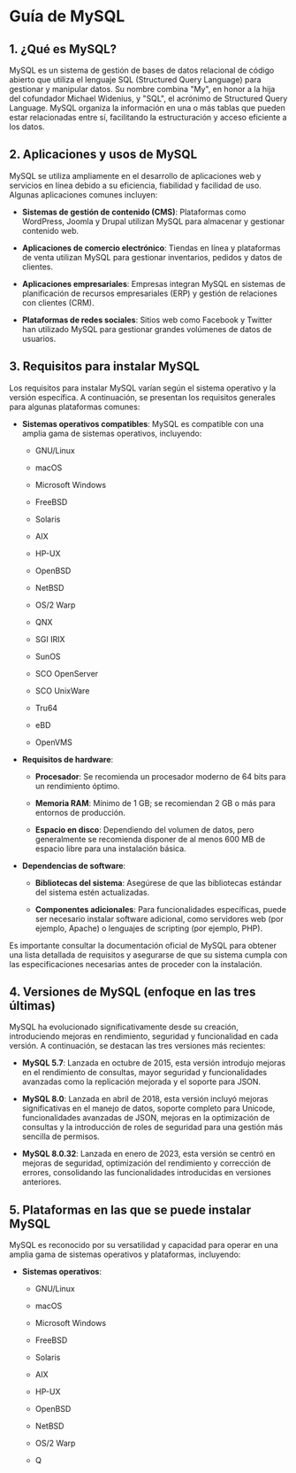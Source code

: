 # Guía de MySQL

## 1. ¿Qué es MySQL?

MySQL es un sistema de gestión de bases de datos relacional de código abierto que utiliza el lenguaje SQL (Structured Query Language) para gestionar y manipular datos. Su nombre combina "My", en honor a la hija del cofundador Michael Widenius, y "SQL", el acrónimo de Structured Query Language. MySQL organiza la información en una o más tablas que pueden estar relacionadas entre sí, facilitando la estructuración y acceso eficiente a los datos.


## 2. Aplicaciones y usos de MySQL

MySQL se utiliza ampliamente en el desarrollo de aplicaciones web y servicios en línea debido a su eficiencia, fiabilidad y facilidad de uso. Algunas aplicaciones comunes incluyen:

- **Sistemas de gestión de contenido (CMS)**: Plataformas como WordPress, Joomla y Drupal utilizan MySQL para almacenar y gestionar contenido web.

- **Aplicaciones de comercio electrónico**: Tiendas en línea y plataformas de venta utilizan MySQL para gestionar inventarios, pedidos y datos de clientes.

- **Aplicaciones empresariales**: Empresas integran MySQL en sistemas de planificación de recursos empresariales (ERP) y gestión de relaciones con clientes (CRM).

- **Plataformas de redes sociales**: Sitios web como Facebook y Twitter han utilizado MySQL para gestionar grandes volúmenes de datos de usuarios. 

## 3. Requisitos para instalar MySQL

Los requisitos para instalar MySQL varían según el sistema operativo y la versión específica. A continuación, se presentan los requisitos generales para algunas plataformas comunes:

- **Sistemas operativos compatibles**: MySQL es compatible con una amplia gama de sistemas operativos, incluyendo:

  - GNU/Linux

  - macOS

  - Microsoft Windows

  - FreeBSD

  - Solaris

  - AIX

  - HP-UX

  - OpenBSD

  - NetBSD

  - OS/2 Warp

  - QNX

  - SGI IRIX

  - SunOS

  - SCO OpenServer

  - SCO UnixWare

  - Tru64

  - eBD

  - OpenVMS


- **Requisitos de hardware**:

  - **Procesador**: Se recomienda un procesador moderno de 64 bits para un rendimiento óptimo.

  - **Memoria RAM**: Mínimo de 1 GB; se recomiendan 2 GB o más para entornos de producción.

  - **Espacio en disco**: Dependiendo del volumen de datos, pero generalmente se recomienda disponer de al menos 600 MB de espacio libre para una instalación básica.

- **Dependencias de software**:

  - **Bibliotecas del sistema**: Asegúrese de que las bibliotecas estándar del sistema estén actualizadas.

  - **Componentes adicionales**: Para funcionalidades específicas, puede ser necesario instalar software adicional, como servidores web (por ejemplo, Apache) o lenguajes de scripting (por ejemplo, PHP).

Es importante consultar la documentación oficial de MySQL para obtener una lista detallada de requisitos y asegurarse de que su sistema cumpla con las especificaciones necesarias antes de proceder con la instalación.

## 4. Versiones de MySQL (enfoque en las tres últimas)

MySQL ha evolucionado significativamente desde su creación, introduciendo mejoras en rendimiento, seguridad y funcionalidad en cada versión. A continuación, se destacan las tres versiones más recientes:

- **MySQL 5.7**: Lanzada en octubre de 2015, esta versión introdujo mejoras en el rendimiento de consultas, mayor seguridad y funcionalidades avanzadas como la replicación mejorada y el soporte para JSON. 

- **MySQL 8.0**: Lanzada en abril de 2018, esta versión incluyó mejoras significativas en el manejo de datos, soporte completo para Unicode, funcionalidades avanzadas de JSON, mejoras en la optimización de consultas y la introducción de roles de seguridad para una gestión más sencilla de permisos.

- **MySQL 8.0.32**: Lanzada en enero de 2023, esta versión se centró en mejoras de seguridad, optimización del rendimiento y corrección de errores, consolidando las funcionalidades introducidas en versiones anteriores.


## 5. Plataformas en las que se puede instalar MySQL

MySQL es reconocido por su versatilidad y capacidad para operar en una amplia gama de sistemas operativos y plataformas, incluyendo:

- **Sistemas operativos**:

  - GNU/Linux

  - macOS

  - Microsoft Windows

  - FreeBSD

  - Solaris

  - AIX

  - HP-UX

  - OpenBSD

  - NetBSD

  - OS/2 Warp

  - Q
 
